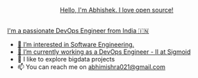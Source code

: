 <p align="center"><a href="https://abhishek021.github.io">Hello, I'm Abhishek. I love open source!</p>

<br />
I'm a passionate DevOps Engineer from India 🇮🇳
<br />

- 👀 I’m interested in Software Engineering.
- 🌱 I’m currently working as a DevOps Engineer - II at <a href="https://www.sigmoid.com/">Sigmoid</a>
- 💞️ I like to explore bigdata projects
- 📫 You can reach me on abhimishra021@gmail.com

<!---
abhishek021/abhishek021 is a ✨ special ✨ repository because its `README.md` (this file) appears on your GitHub profile.
You can click the Preview link to take a look at your changes.
--->
